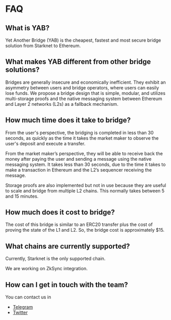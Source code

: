 # FAQ

## What is YAB?
Yet Another Bridge (YAB) is the cheapest, fastest and most secure bridge 
solution from Starknet to Ethereum. 

## What makes YAB different from other bridge solutions?
Bridges are generally insecure and economically inefficient. They exhibit an 
asymmetry between users and bridge operators, where users can easily lose funds. 
We propose a bridge design that is simple, modular, and utilizes multi-storage 
proofs and the native messaging system between Ethereum and Layer 2 networks 
(L2s) as a fallback mechanism.

## How much time does it take to bridge?
From the user's perspective, the bridging is completed in less than 30 seconds, 
as quickly as the time it takes the market maker to observe the user's deposit 
and execute a transfer.

From the market maker’s perspective, they will be able to receive back the money 
after paying the user and sending a message using the native messaging system. 
It takes less than 30 seconds, due to the time it takes to make a transaction 
in Ethereum and the L2’s sequencer receiving the message.

Storage proofs are also implemented but not in use because they are useful to 
scale and bridge from multiple L2 chains. This normally takes between 5 and 15 
minutes.

## How much does it cost to bridge?
The cost of this bridge is similar to an ERC20 transfer plus the cost of proving the state of the L1 and L2. So, the bridge cost is approximately $15.

## What chains are currently supported?
Currently, Starknet is the only supported chain.

We are working on ZkSync integration.

## How can I get in touch with the team?
You can contact us in
- [Telegram](https://t.me/grindlabs)
- [Twitter](https://twitter.com/yanotherbridge)
